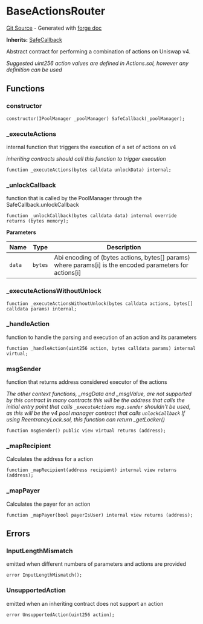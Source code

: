# BaseActionsRouter
[Git Source](https://github.com/uniswap/v4-periphery/blob/cf451c4f55f36ea64c2007d331e3a3574225fc8b/src/base/BaseActionsRouter.sol) - Generated with [forge doc](https://book.getfoundry.sh/reference/forge/forge-doc)

**Inherits:**
[SafeCallback](contracts/v4/reference/periphery/base/SafeCallback.md)

Abstract contract for performing a combination of actions on Uniswap v4.

*Suggested uint256 action values are defined in Actions.sol, however any definition can be used*


## Functions
### constructor


```solidity
constructor(IPoolManager _poolManager) SafeCallback(_poolManager);
```

### _executeActions

internal function that triggers the execution of a set of actions on v4

*inheriting contracts should call this function to trigger execution*


```solidity
function _executeActions(bytes calldata unlockData) internal;
```

### _unlockCallback

function that is called by the PoolManager through the SafeCallback.unlockCallback


```solidity
function _unlockCallback(bytes calldata data) internal override returns (bytes memory);
```
**Parameters**

|Name|Type|Description|
|----|----|-----------|
|`data`|`bytes`|Abi encoding of (bytes actions, bytes[] params) where params[i] is the encoded parameters for actions[i]|


### _executeActionsWithoutUnlock


```solidity
function _executeActionsWithoutUnlock(bytes calldata actions, bytes[] calldata params) internal;
```

### _handleAction

function to handle the parsing and execution of an action and its parameters


```solidity
function _handleAction(uint256 action, bytes calldata params) internal virtual;
```

### msgSender

function that returns address considered executor of the actions

*The other context functions, _msgData and _msgValue, are not supported by this contract
In many contracts this will be the address that calls the initial entry point that calls `_executeActions`
`msg.sender` shouldn't be used, as this will be the v4 pool manager contract that calls `unlockCallback`
If using ReentrancyLock.sol, this function can return _getLocker()*


```solidity
function msgSender() public view virtual returns (address);
```

### _mapRecipient

Calculates the address for a action


```solidity
function _mapRecipient(address recipient) internal view returns (address);
```

### _mapPayer

Calculates the payer for an action


```solidity
function _mapPayer(bool payerIsUser) internal view returns (address);
```

## Errors
### InputLengthMismatch
emitted when different numbers of parameters and actions are provided


```solidity
error InputLengthMismatch();
```

### UnsupportedAction
emitted when an inheriting contract does not support an action


```solidity
error UnsupportedAction(uint256 action);
```

